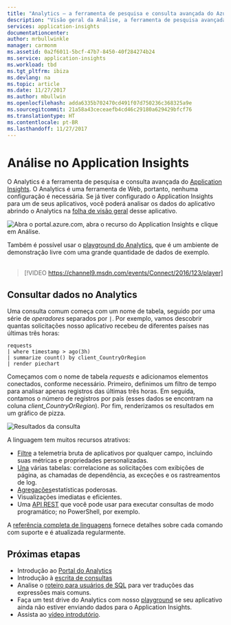 ```yaml
---
title: "Analytics – a ferramenta de pesquisa e consulta avançada do Azure Application Insights | Microsoft Docs"
description: "Visão geral da Análise, a ferramenta de pesquisa avançada do Application Insights. "
services: application-insights
documentationcenter: 
author: mrbullwinkle
manager: carmonm
ms.assetid: 0a2f6011-5bcf-47b7-8450-40f284274b24
ms.service: application-insights
ms.workload: tbd
ms.tgt_pltfrm: ibiza
ms.devlang: na
ms.topic: article
ms.date: 11/27/2017
ms.author: mbullwin
ms.openlocfilehash: adda6335b702470cd491f07d750236c368325a9e
ms.sourcegitcommit: 21a58a43ceceaefb4cd46c29180a629429bfcf76
ms.translationtype: HT
ms.contentlocale: pt-BR
ms.lasthandoff: 11/27/2017
---
```

# <a name="analytics-in-application-insights"></a>Análise no Application Insights
O Analytics é a ferramenta de pesquisa e consulta avançada do [Application Insights](app-insights-overview.md). O Analytics é uma ferramenta de Web, portanto, nenhuma configuração é necessária. Se já tiver configurado o Application Insights para um de seus aplicativos, você poderá analisar os dados do aplicativo abrindo o Analytics na [folha de visão geral](app-insights-dashboards.md) desse aplicativo.

![Abra o portal.azure.com, abra o recurso do Application Insights e clique em Análise.](./media/app-insights-analytics/001.png)

Também é possível usar o [playground do Analytics](https://go.microsoft.com/fwlink/?linkid=859557), que é um ambiente de demonstração livre com uma grande quantidade de dados de exemplo.
<br>
<br>
> [!VIDEO https://channel9.msdn.com/events/Connect/2016/123/player] 

## <a name="query-data-in-analytics"></a>Consultar dados no Analytics
Uma consulta comum começa com um nome de tabela, seguido por uma série de *operadores* separados por `|`.
Por exemplo, vamos descobrir quantas solicitações nosso aplicativo recebeu de diferentes países nas últimas três horas:
```AIQL
requests
| where timestamp > ago(3h)
| summarize count() by client_CountryOrRegion
| render piechart
```

Começamos com o nome de tabela *requests* e adicionamos elementos conectados, conforme necessário.  Primeiro, definimos um filtro de tempo para analisar apenas registros das últimas três horas.
Em seguida, contamos o número de registros por país (esses dados se encontram na coluna *client_CountryOrRegion*). Por fim, renderizamos os resultados em um gráfico de pizza.
<br>

![Resultados da consulta](./media/app-insights-analytics/030.png)

A linguagem tem muitos recursos atrativos:

* [Filtre](https://docs.loganalytics.io/queryLanguage/query_language_whereoperator.html) a telemetria bruta de aplicativos por qualquer campo, incluindo suas métricas e propriedades personalizadas.
* [Una](https://docs.loganalytics.io/queryLanguage/query_language_joinoperator.html) várias tabelas: correlacione as solicitações com exibições de página, as chamadas de dependência, as exceções e os rastreamentos de log.
* [Agregações](https://docs.loganalytics.io/docs/Learn/Tutorials/Aggregation-functions)estatísticas poderosas.
* Visualizações imediatas e eficientes.
* Uma [API REST](https://dev.applicationinsights.io/) que você pode usar para executar consultas de modo programático; no PowerShell, por exemplo.

A [referência completa de linguagens](https://go.microsoft.com/fwlink/?linkid=856079) fornece detalhes sobre cada comando com suporte e é atualizada regularmente.

## <a name="next-steps"></a>Próximas etapas
* Introdução ao [Portal do Analytics](https://go.microsoft.com/fwlink/?linkid=856587)
* Introdução à [escrita de consultas](https://go.microsoft.com/fwlink/?linkid=856078)
* Analise o [roteiro para usuários de SQL](https://aka.ms/sql-analytics) para ver traduções das expressões mais comuns.
* Faça um test drive do Analytics com nosso [playground](https://analytics.applicationinsights.io/demo) se seu aplicativo ainda não estiver enviando dados para o Application Insights.
* Assista ao [vídeo introdutório](https://applicationanalytics-media.azureedge.net/home_page_video.mp4).